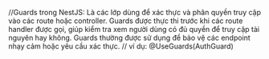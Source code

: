 //Guards trong NestJS: Là các lớp dùng để xác thực và phân quyền truy cập vào các route hoặc controller. Guards được thực thi trước khi các route handler được gọi, giúp kiểm tra xem người dùng có đủ quyền để truy cập tài nguyên hay không. Guards thường được sử dụng để bảo vệ các endpoint nhạy cảm hoặc yêu cầu xác thực.
// ví dụ: @UseGuards(AuthGuard)
